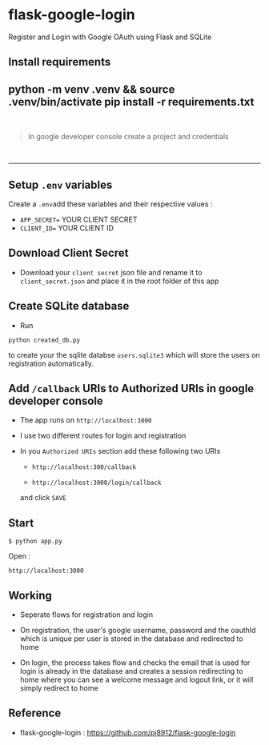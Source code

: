 # flask-google-login
Register and Login with Google OAuth using Flask and SQLite


## Install requirements

  python -m venv .venv && source .venv/bin/activate
  pip install -r requirements.txt
---
<br>

> In google developer console create a project and 
credentials

<br>

---

## Setup `.env` variables
Create a `.env`add these variables and their respective values :

- `APP_SECRET=` YOUR CLIENT SECRET
- `CLIENT_ID=` YOUR CLIENT ID 

## Download Client Secret
- Download your `client secret` json file and rename it to `client_secret.json` and place it in the root folder of this app


## Create SQLite database
- Run 
```
python created_db.py
```

 to create your the sqlite databse `users.sqlite3` which will store the users on registration automatically.


## Add `/callback` URIs to Authorized URIs in google developer console

- The app runs on `http://localhost:3000`
- I use two different routes for login and registration
- In you `Authorized URIs` section add these following two URIs 
   
   - ```
     http://localhost:300/callback
     ```
   - ```
     http://localhost:3000/login/callback
     ```
    
    and click `SAVE`  

## Start
```
$ python app.py
```
Open : 
```
http://localhost:3000
```

## Working 

- Seperate flows for registration and login

- On registration, the user's google username, password and the oauthId which is unique per user is stored in the database and redirected to home

- On login, the process takes flow and checks the email that is used for login is already in the database and creates a session redirecting to home where you can see a welcome message and logout link, or it will simply redirect to home


## Reference

- flask-google-login : https://github.com/pj8912/flask-google-login